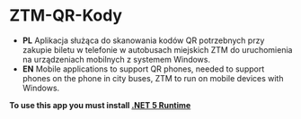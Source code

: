# ZTM-QR-Kody
- **PL** Aplikacja służąca do skanowania kodów QR potrzebnych przy zakupie biletu w telefonie w autobusach miejskich ZTM do uruchomienia na urządzeniach mobilnych z systemem Windows.  
- **EN** Mobile applications to support QR phones, needed to support phones on the phone in city buses, ZTM to run on mobile devices with Windows. 
   
**To use this app you must install [.NET 5 Runtime](https://dotnet.microsoft.com/download/dotnet/thank-you/runtime-desktop-5.0.10-windows-x86-installer)**